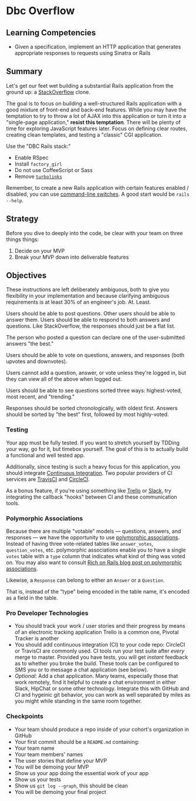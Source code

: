# Dbc Overflow

## Learning Competencies

* Given a specification, implement an HTTP application that generates appropriate responses to requests using Sinatra or Rails

## Summary

Let's get our feet wet building a substantial Rails application from the ground up: a [StackOverflow](http://stackoverflow.com) clone.

The goal is to focus on building a well-structured Rails application with a good mixture of front-end and back-end features.  While you may have the temptation to try to throw a lot of AJAX into this application or turn it into a "single-page application," **resist this temptation**.  There will be plenty of time for exploring JavaScript features later.  Focus on defining clear routes, creating clean templates, and testing a "classic" CGI application.

Use the "DBC Rails stack:"

* Enable RSpec
* Install `factory_girl`
* Do not use CoffeeScript or Sass
* Remove [`turbolinks`][die-turbolinks]

Remember, to create a new Rails application with certain features enabled / disabled, you can use
[command-line switches][cls].  A good start would be `rails --help`.

## Strategy

Before you dive to deeply into the code, be clear with your team on three things things:

1. Decide on your MVP
2. Break your MVP down into deliverable features

## Objectives

These instructions are left deliberately ambiguous, both to give you flexibility in your implementation and because clarifying ambiguous requirements is at least 30% of an engineer's job.  At.  Least.

Users should be able to post questions.  Other users should be able to answer them.  Users should be able to respond to both answers and questions.  Like StackOverflow, the responses should just be a flat list.

The person who posted a question can declare one of the user-submitted answers "the best."

Users should be able to vote on questions, answers, and responses (both upvotes and downvotes).

Users cannot add a question, answer, or vote unless they're logged in, but they can view all of the above when logged out.

Users should be able to see questions sorted three ways: highest-voted, most recent, and "trending."

Responses should be sorted chronologically, with oldest first.  Answers should be sorted by "the best" first, followed by most highly-voted.

### Testing

Your app must be fully tested.  If you want to stretch yourself by TDDing your
way, go for it, but timebox yourself. The goal of this is to actually build a
functional and well tested app.

Additionally, since testing is such a heavy focus for this application, you
should integrate [Continuous Integration][CI].  Two popular providers of CI
services are [TravisCI][] and [CircleCI][].

As a bonus feature, if you're using something like [Trello][] or [Slack][], try
integrating the callback "hooks" between CI and these communication tools.

### Polymorphic Associations

Because there are multiple "votable" models &mdash; questions, answers, and responses &mdash; we have the opportunity to use [polymorphic associations](http://guides.rubyonrails.org/association_basics.html#polymorphic-associations).  Instead of having three vote-related tables like `answer_votes`, `question_votes`, etc. polymorphic associations enable you to have a single `votes` table with a `type` column that indicates what kind of thing was voted on.  You may also want to consult [Rich on Rails blog post on polymorphic associations][rorpa].

Likewise, a `Response` can belong to either an `Answer` or a `Question`.

That is, instead of the "type" being encoded in the table name, it's encoded as a field in the table.

### Pro Developer Technologies

* You should track your work / user stories and their progress by means of an electronic tracking application Trello is a common one, Pivotal Tracker is another
* You should add continuous integration (CI) to your code repo:  CircleCI or TravisCI are commonly used.  CI tools run your test suite after _every_ merge to master.  Provided you have tests, you will get _instant_ feedback as to whether you broke the build.  These tools can be configured to SMS you or to message a chat application (see below).
* _Optional_:  Add a chat application.  Many teams, especially those that work remotely, find it helpful to create a chat environment in either Slack, HipChat or some other technology.  Integrate this with GitHub and CI and hygeinic git behavior, you can work as well separated by miles as you might while standing in the same room together.

### Checkpoints

* Your team should produce a repo inside of your cohort's organization in GitHub
* Your first commit should be a `README.md` containing:
 * Your team name
 * Your team members' names
 * The user stories that define your MVP
* You will be demoing your MVP
 * Show us your app doing the essential work of your app
 * Show us your tests
 * Show us `git log --graph`, this should be clean
* You will be demoing your final project


[die-turbolinks]: http://blog.steveklabnik.com/posts/2013-06-25-removing-turbolinks-from-rails-4
[CI]: http://en.wikipedia.org/wiki/Continuous_integration
[TravisCI]: https://travis-ci.org/recent
[CircleCI]: https://circleci.com/
[Trello]: https://trello.com/
[Slack]: https://slack.com/
[rorpa]: http://richonrails.com/articles/polymorphic-associations-in-rails
[cls]: http://en.wikipedia.org/wiki/Command-line_interface
